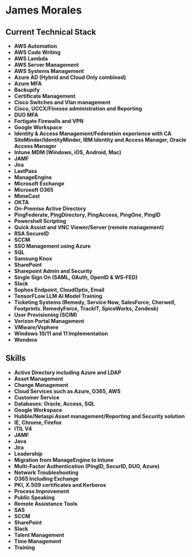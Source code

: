 # James Morales

## Current Technical Stack

- **AWS Automation**
- **AWS Code Writing**
- **AWS Lambda**
- **AWS Server Management**
- **AWS Systems Management**
- **Azure AD (Hybrid and Cloud Only combined)**
- **Azure MFA**
- **Backupify**
- **Certificate Management**
- **Cisco Switches and Vlan management**
- **Cisco, UCCX/Finesse administration and Reporting**
- **DUO MFA**
- **Fortigate Firewalls and VPN**
- **Google Workspace**
- **Identity & Access Management/Federation experience with CA SiteMinder/IdentityMinder, IBM Identity and Access Manager, Oracle Access Manager**
- **Intune MDM (Windows, iOS, Android, Mac)**
- **JAMF**
- **Jira**
- **LastPass**
- **ManageEngine**
- **Microsoft Exchange**
- **Microsoft O365**
- **MimeCast**
- **OKTA**
- **On-Premise Active Directory**
- **PingFederate, PingDirectory, PingAccess, PingOne, PingID**
- **Powershell Scripting**
- **Quick Assist and VNC Viewer/Server (remote management)**
- **RSA SecureID**
- **SCCM**
- **SSO Management using Azure**
- **SQL**
- **Samsung Knox**
- **SharePoint**
- **Sharepoint Admin and Security**
- **Single Sign On (SAML, OAuth, OpenID & WS-FED)**
- **Slack**
- **Sophos Endpoint, CloudOptix, Email**
- **TensorFLow LLM AI Model Training**
- **Ticketing Systems (Remedy, Service Now, SalesForce, Cherwell, Footprints. RemedyForce, TrackIT, SpiceWorks, Zendesk)**
- **User Provisioning (SCIM)**
- **Verizon Portal Management**
- **VMware/Vsphere**
- **Windows 10/11 and 11 Implementation**
- **Wondera**

## Skills

- **Active Directory including Azure and LDAP**
- **Asset Management**
- **Change Management**
- **Cloud Services such as Azure, O365, AWS**
- **Customer Service**
- **Databases: Oracle, Access, SQL**
- **Google Workspace**
- **Hubble/Netaspi Asset management/Reporting and Security solution**
- **IE, Chrome, Firefox**
- **ITIL V4**
- **JAMF**
- **Java**
- **Jira**
- **Leadership**
- **Migration from ManageEngine to Intune**
- **Multi-Factor Authentication (PingID, SecurID, DUO, Azure)**
- **Network Troubleshooting**
- **O365 Including Exchange**
- **PKI, X.509 certificates and Kerberos**
- **Process Improvement**
- **Public Speaking**
- **Remote Assistance Tools**
- **SAS**
- **SCCM**
- **SharePoint**
- **Slack**
- **Talent Management**
- **Time Management**
- **Training**
